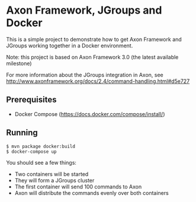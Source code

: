 Axon Framework, JGroups and Docker
==================================

This is a simple project to demonstrate how to get Axon Framework and
JGroups working together in a Docker environment.

Note: this project is based on Axon Framework 3.0 (the latest available
milestone)

For more information about the JGroups integration in Axon, see
http://www.axonframework.org/docs/2.4/command-handling.html#d5e727


## Prerequisites

- Docker Compose (https://docs.docker.com/compose/install/)

## Running

    $ mvn package docker:build
    $ docker-compose up

You should see a few things:

- Two containers will be started
- They will form a JGroups cluster
- The first container will send 100 commands to Axon
- Axon will distribute the commands evenly over both containers
